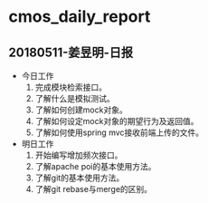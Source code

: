 # cmos_daily_report

## 20180511-姜昱明-日报
- 今日工作
    1. 完成模块检索接口。
    2. 了解什么是模拟测试。
    3. 了解如何创建mock对象。
    4. 了解如何设定mock对象的期望行为及返回值。
    5. 了解如何使用spring mvc接收前端上传的文件。
- 明日工作
    1. 开始编写增加频次接口。
    2. 了解apache poi的基本使用方法。
    3. 了解git的基本使用方法。
    4. 了解git rebase与merge的区别。
    




